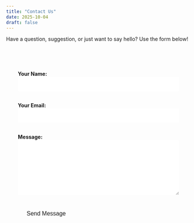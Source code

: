 ```yaml
---
title: "Contact Us"
date: 2025-10-04
draft: false
---
```


<p>Have a question, suggestion, or just want to say hello? Use the form below!</p>

<form name="contact" method="POST" data-netlify="true" netlify-honeypot="bot-field" action="thank-you.md">
  <p class="hidden">
    <label>Don't fill this out if you're human: <input name="bot-field"></label>
  </p>
  <p>
    <label>Your Name: <input type="text" name="name" required></label>
  </p>
  <p>
    <label>Your Email: <input type="email" name="email" required></label>
  </p>
  <p>
    <label>Message: <textarea name="message" required></textarea></label>
  </p>
  <p>
    <button type="submit">Send Message</button>
  </p>
</form>

<style>
  /* Basic form styling - you can expand this */
  form {
    max-width: 600px;
    margin: 2rem auto;
    padding: 2rem;
    border: 1px solid var(--border);
    border-radius: 8px;
  }
  label {
    display: block;
    margin-bottom: 0.5rem;
    font-weight: bold;
  }
  input[type="text"],
  input[type="email"],
  textarea {
    width: 100%;
    padding: 0.75rem;
    margin-bottom: 1rem;
    border: 1px solid var(--border);
    border-radius: 4px;
    box-sizing: border-box; /* Important for padding */
  }
  textarea {
    min-height: 150px;
    resize: vertical;
  }
  button[type="submit"] {
    background-color: var(--primary);
    color: var(--button-text);
    padding: 0.75rem 1.5rem;
    border: none;
    border-radius: 4px;
    cursor: pointer;
    font-size: 1rem;
  }
  button[type="submit"]:hover {
    opacity: 0.9;
  }
  /* Hide the honeypot field */
  .hidden {
    display: none;
  }
</style>
